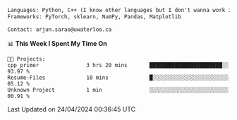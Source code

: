 ```txt
Languages: Python, C++ (I know other languages but I don't wanna work in em)
Frameworks: PyTorch, sklearn, NumPy, Pandas, Matplotlib

Contact: arjun.sarao@uwaterloo.ca
```

<!--START_SECTION:waka-->
📊 **This Week I Spent My Time On** 

```text
🐱‍💻 Projects: 
cpp_primer               3 hrs 20 mins       ███████████████████████░░   93.97 % 
Resume-Files             10 mins             █░░░░░░░░░░░░░░░░░░░░░░░░   05.12 % 
Unknown Project          1 min               ░░░░░░░░░░░░░░░░░░░░░░░░░   00.91 % 
```


 Last Updated on 24/04/2024 00:36:45 UTC
<!--END_SECTION:waka-->
